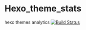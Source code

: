 # Hexo_theme_stats
hexo themes analytics [![Build Status](https://travis-ci.com/mark0smith/Hexo_theme_stats.svg?branch=master)](https://travis-ci.com/mark0smith/Hexo_theme_stats)
